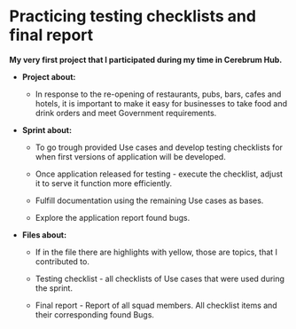 # Practicing testing checklists and final report

<b>My very first project that I participated during my time in Cerebrum Hub.</b>

- <b>Project about:</b>
  
  - In response to the re-opening of restaurants, pubs, bars, cafes and hotels, it is important to make it easy for businesses to take food and drink orders and meet Government requirements. 

- <b>Sprint about:</b>

  - To go trough provided Use cases and develop testing checklists for when first versions of application will be developed.

  - <c>Once application released for testing - execute the checklist, adjust it to serve it function more efficiently.
  
  - Fulfill documentation using the remaining Use cases as bases.
  
  - Explore the application report found bugs.
  
- <b>Files about:</b>

  - If in the file there are highlights with yellow, those are topics, that I contributed to.

  - Testing checklist - all checklists of Use cases that were used during the sprint.
  
  - Final report - Report of all squad members. All checklist items and their corresponding found Bugs.
